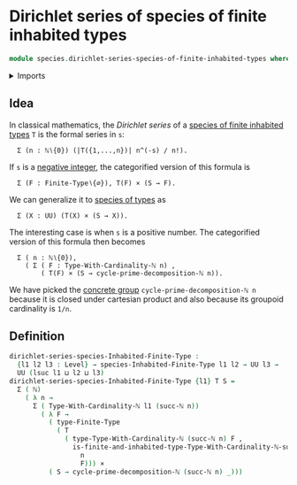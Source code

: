 # Dirichlet series of species of finite inhabited types

```agda
module species.dirichlet-series-species-of-finite-inhabited-types where
```

<details><summary>Imports</summary>

```agda
open import elementary-number-theory.natural-numbers

open import foundation.cartesian-product-types
open import foundation.dependent-pair-types
open import foundation.universe-levels

open import species.species-of-finite-inhabited-types

open import univalent-combinatorics.cycle-prime-decomposition-natural-numbers
open import univalent-combinatorics.finite-types
open import univalent-combinatorics.inhabited-finite-types
```

</details>

## Idea

In classical mathematics, the _Dirichlet series_ of a
[species of finite inhabited types](species.species-of-finite-inhabited-types.md)
`T` is the formal series in `s`:

```text
  Σ (n : ℕ∖{0}) (|T({1,...,n})| n^(-s) / n!).
```

If `s` is a [negative integer](elementary-number-theory.negative-integers.md),
the categorified version of this formula is

```text
  Σ (F : Finite-Type∖{∅}), T(F) × (S → F).
```

We can generalize it to [species of types](species.species-of-types.md) as

```text
  Σ (X : UU) (T(X) × (S → X)).
```

The interesting case is when `s` is a positive number. The categorified version
of this formula then becomes

```text
  Σ ( n : ℕ∖{0}),
    ( Σ ( F : Type-With-Cardinality-ℕ n) ,
        ( T(F) × (S → cycle-prime-decomposition-ℕ n)).
```

We have picked the [concrete group](group-theory.concrete-groups.md)
`cycle-prime-decomposition-ℕ n` because it is closed under cartesian product and
also because its groupoid cardinality is `1/n`.

## Definition

```agda
dirichlet-series-species-Inhabited-Finite-Type :
  {l1 l2 l3 : Level} → species-Inhabited-Finite-Type l1 l2 → UU l3 →
  UU (lsuc l1 ⊔ l2 ⊔ l3)
dirichlet-series-species-Inhabited-Finite-Type {l1} T S =
  Σ ( ℕ)
    ( λ n →
      Σ ( Type-With-Cardinality-ℕ l1 (succ-ℕ n))
        ( λ F →
          ( type-Finite-Type
            ( T
              ( type-Type-With-Cardinality-ℕ (succ-ℕ n) F ,
                is-finite-and-inhabited-type-Type-With-Cardinality-ℕ-succ-ℕ
                  n
                  F))) ×
          ( S → cycle-prime-decomposition-ℕ (succ-ℕ n) _)))
```
